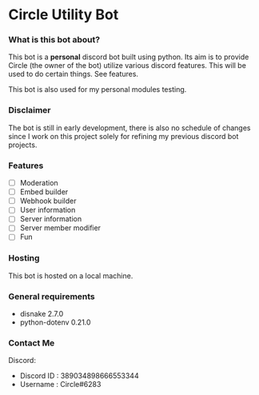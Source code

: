 # Circle Utility Bot

### What is this bot about?
This bot is a **personal** discord bot built using python. Its aim is to provide Circle (the owner of the bot) utilize various discord features. This will be used to do certain things. See features.

This bot is also used for my personal modules testing.

### Disclaimer
The bot is still in early development, there is also no schedule of changes since I work on this project solely for refining my previous discord bot projects.

### Features
- [ ] Moderation
- [ ] Embed builder
- [ ] Webhook builder
- [ ] User information
- [ ] Server information
- [ ] Server member modifier
- [ ] Fun

### Hosting
This bot is hosted on a local machine.

### General requirements
- disnake 2.7.0
- python-dotenv 0.21.0

### Contact Me
Discord:
- Discord ID  : 389034898666553344
- Username    : Circle#6283

